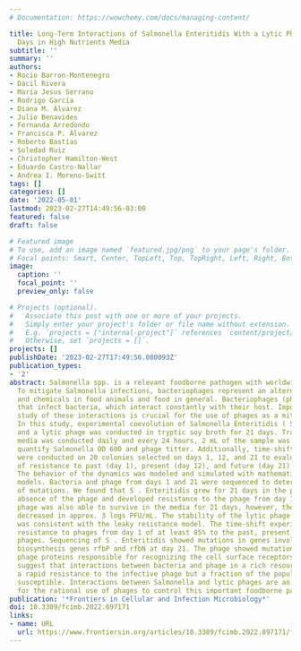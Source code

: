 ```yaml
---
# Documentation: https://wowchemy.com/docs/managing-content/

title: Long-Term Interactions of Salmonella Enteritidis With a Lytic Phage for 21
  Days in High Nutrients Media
subtitle: ''
summary: ''
authors:
- Rocio Barron-Montenegro
- Dácil Rivera
- María Jesus Serrano
- Rodrigo García
- Diana M. Álvarez
- Julio Benavides
- Fernanda Arredondo
- Francisca P. Álvarez
- Roberto Bastías
- Soledad Ruiz
- Christopher Hamilton-West
- Eduardo Castro-Nallar
- Andrea I. Moreno-Switt
tags: []
categories: []
date: '2022-05-01'
lastmod: 2023-02-27T14:49:56-03:00
featured: false
draft: false

# Featured image
# To use, add an image named `featured.jpg/png` to your page's folder.
# Focal points: Smart, Center, TopLeft, Top, TopRight, Left, Right, BottomLeft, Bottom, BottomRight.
image:
  caption: ''
  focal_point: ''
  preview_only: false

# Projects (optional).
#   Associate this post with one or more of your projects.
#   Simply enter your project's folder or file name without extension.
#   E.g. `projects = ["internal-project"]` references `content/project/deep-learning/index.md`.
#   Otherwise, set `projects = []`.
projects: []
publishDate: '2023-02-27T17:49:56.080093Z'
publication_types:
- '2'
abstract: Salmonella spp. is a relevant foodborne pathogen with worldwide distribution.
  To mitigate Salmonella infections, bacteriophages represent an alternative to antimicrobials
  and chemicals in food animals and food in general. Bacteriophages (phages) are viruses
  that infect bacteria, which interact constantly with their host. Importantly, the
  study of these interactions is crucial for the use of phages as a mitigation strategy.
  In this study, experimental coevolution of Salmonella Enteritidis ( S . Enteritidis)
  and a lytic phage was conducted in tryptic soy broth for 21 days. Transfer to fresh
  media was conducted daily and every 24 hours, 2 mL of the sample was collected to
  quantify Salmonella OD 600 and phage titter. Additionally, time-shift experiments
  were conducted on 20 colonies selected on days 1, 12, and 21 to evaluate the evolution
  of resistance to past (day 1), present (day 12), and future (day 21) phage populations.
  The behavior of the dynamics was modeled and simulated with mathematical mass-action
  models. Bacteria and phage from days 1 and 21 were sequenced to determine the emergence
  of mutations. We found that S . Enteritidis grew for 21 days in the presence and
  absence of the phage and developed resistance to the phage from day 1. Also, the
  phage was also able to survive in the media for 21 days, however, the phage titer
  decreased in approx. 3 logs PFU/mL. The stability of the lytic phage population
  was consistent with the leaky resistance model. The time-shift experiments showed
  resistance to phages from day 1 of at least 85% to the past, present, and future
  phages. Sequencing of S . Enteritidis showed mutations in genes involved in lipopolysaccharide
  biosynthesis genes rfbP and rfbN at day 21. The phage showed mutations in the tail
  phage proteins responsible for recognizing the cell surface receptors. These results
  suggest that interactions between bacteria and phage in a rich resource media generate
  a rapid resistance to the infective phage but a fraction of the population remains
  susceptible. Interactions between Salmonella and lytic phages are an important component
  for the rational use of phages to control this important foodborne pathogen.
publication: '*Frontiers in Cellular and Infection Microbiology*'
doi: 10.3389/fcimb.2022.897171
links:
- name: URL
  url: https://www.frontiersin.org/articles/10.3389/fcimb.2022.897171/full
---
```

